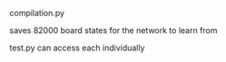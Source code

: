 compilation.py

saves 82000 board states for the network to learn from

test.py
can access each individually
